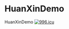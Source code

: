 HuanXinDemo
===========

HuanXinDemo
<a href="https://996.icu"><img src="https://img.shields.io/badge/link-996.icu-red.svg" alt="996.icu" /></a>
